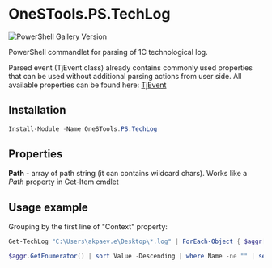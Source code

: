 # OneSTools.PS.TechLog

![PowerShell Gallery Version](https://img.shields.io/powershellgallery/v/OneSTools.PS.TechLog?style=plastic)

PowerShell commandlet for parsing of 1C technological log.  

Parsed event (TjEvent class) already contains commonly used properties that can be used without additional parsing actions from user side. All available properties can be found here: [TjEvent](https://github.com/akpaevj/OneSTools.PS.TechLog/blob/master/TjEvent.cs) 

## Installation

```powershell
Install-Module -Name OneSTools.PS.TechLog
```

## Properties

**Path** - array of path string (it can contains wildcard chars). Works like a *Path* property in Get-Item cmdlet

## Usage example

Grouping by the first line of "Context" property:
```powershell
Get-TechLog "C:\Users\akpaev.e\Desktop\*.log" | ForEach-Object { $aggr[$_.FirstContextLine] += $_.Duration }

$aggr.GetEnumerator() | sort Value -Descending | where Name -ne "" | select -First 10 | Format-Table -AutoSize
```
